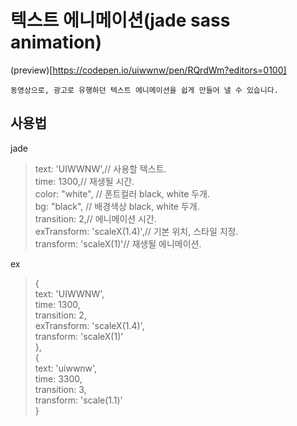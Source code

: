 # 텍스트 에니메이션(jade sass animation)
(preview)[https://codepen.io/uiwwnw/pen/RQrdWm?editors=0100]

`동영상으로, 광고로 유행하던 텍스트 에니메이션을 쉽게 만들어 낼 수 있습니다.`

## 사용법
jade
> text: 'UIWWNW',// 사용할 텍스트.  
> time: 1300,// 재생될 시간.  
> color: "white", // 폰트컬러 black, white 두개.  
> bg: "black", // 배경색상 black, white 두개.  
> transition: 2,// 에니메이션 시간.  
> exTransform: 'scaleX(1.4)',// 기본 위치, 스타일 지정.  
> transform: 'scaleX(1)'// 재생될 에니메이션.  

ex
> {  
>  text: 'UIWWNW',    
>  time: 1300,    
>  transition: 2,    
>  exTransform: 'scaleX(1.4)',     
>  transform: 'scaleX(1)'    
> },    
> {   
>  text: 'uiwwnw',    
>  time: 3300,   
>  transition: 3,   
>  transform: 'scale(1.1)'  
> }   
